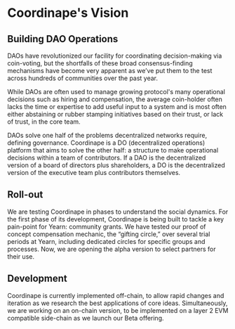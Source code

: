 # Coordinape's Vision

## Building DAO Operations

DAOs have revolutionized our facility for coordinating decision-making via coin-voting, but the shortfalls of these broad consensus-finding mechanisms have become very apparent as we’ve put them to the test across hundreds of communities over the past year. 

While DAOs are often used to manage growing protocol's many operational decisions such as hiring and compensation, the average coin-holder often lacks the time or expertise to add useful input to a system and is most often either abstaining or rubber stamping initiatives based on their trust, or lack of trust, in the core team. 

DAOs solve one half of the problems decentralized networks require, defining governance. Coordinape is a DO (decentralized operations) platform that aims to solve the other half: a structure to make operational decisions within a team of contributors. If a DAO is the decentralized version of a board of directors plus shareholders, a DO is the decentralized version of the executive team plus contributors themselves.

## Roll-out

We are testing Coordinape in phases to understand the social dynamics. For the first phase of its development, Coordinape is being built to tackle a key pain-point for Yearn: community grants. We have tested our proof of concept compensation mechanic, the “gifting circle,” over several trial periods at Yearn, including dedicated circles for specific groups and processes.  Now, we are opening the alpha version to select partners for their use.   

## Development

Coordinape is currently implemented off-chain, to allow rapid changes and iteration as we research the best applications of core ideas.  Simultaneously, we are working on an on-chain version, to be implemented on a layer 2 EVM compatible side-chain as we launch our Beta offering.

